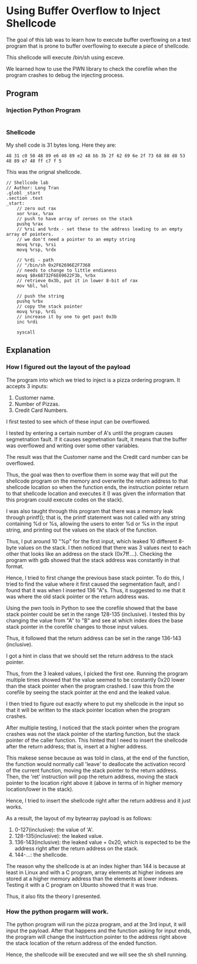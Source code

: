 # Using Buffer Overflow to Inject Shellcode

The goal of this lab was to learn how to execute buffer overflowing on a test program that is prone to buffer overflowing to execute a piece of shellcode.

This shellcode will execute /bin/sh using exceve.

We learned how to use the PWN library to check the corefile when the program crashes to debug the injecting process. 

## Program

### Injection Python Program
```python
```

### Shellcode

My shell code is 31 bytes long. Here they are:

    48 31 c0 50 48 89 e6 48 89 e2 48 bb 3b 2f 62 69 6e 2f 73 68 88 d8 53 48 89 e7 48 ff c7 f 5

This was the orignal shellcode.
```
// Shellcode lab
// Author: Long Tran
.globl _start
.section .text
_start:
    // zero out rax
    xor %rax, %rax
    // push to have array of zeroes on the stack
    pushq %rax
    // %rsi and %rdx - set these to the address leading to an empty array of pointers.
    // we don't need a pointer to an empty string
    movq %rsp, %rsi
    movq %rsp, %rdx
    
    // %rdi - path
    // "/bin/sh 0x2F62696E2F7368
    // needs to change to little endianess
    movq $0x68732F6E69622F3b, %rbx 
    // retrieve 0x3b, put it in lower 8-bit of rax
    mov %bl, %al

    // push the string
    pushq %rbx
    // copy the stack pointer
    movq %rsp, %rdi
    // increase it by one to get past 0x3b
    inc %rdi

    syscall
```

## Explanation

### How I figured out the layout of the payload
The program into which we tried to inject is a pizza ordering program. It accepts 3 inputs:

1. Customer name. 
2. Number of Pizzas. 
3. Credit Card Numbers. 

I first tested to see which of these input can be overflowed. 

I tested by entering a certain number of A's until the program causes segmetnation fault. If it causes segmetnation fault, it means that the buffer was overflowed and writing over some other variables. 

The result was that the Customer name and the Credit card number can be overflowed.  

Thus, the goal was then to overflow them in some way that will put the shellcode program on the memory and overwrite the return address to that shellcode location so when the function ends, the instruction pointer return to that shellcode location and executes it (I was given the information that this program could execute codes on the stack). 

I was also taught through this program that there was a memory leak through printf(); that is, the printf statement was not called with any string containing %d or %s, allowing the users to enter %d or %s in the input string, and printing out the values on the stack of the function.

Thus, I put around 10 "%p" for the first input, which leaked 10 different 8-byte values on the stack. I then noticed that there was 3 values next to each other that looks like an address on the stack (0x7ff....). Checking the program with gdb showed that the stack address was constantly in that format. 

Hence, I tried to first change the previous base stack pointer. To do this, I tried to find the value where it first caused the segmentation fault, and I found that it was when I inserted 136 "A"s. Thus, it suggested to me that it was where the old stack pointer or the return address was.

Using the pwn tools in Python to see the corefile showed that the base stack pointer could be set in the range 128-135 (inclusive). I tested this by changing the value from "A" to "B" and see at which index does the base stack pointer in the corefile changes to those input values.    

Thus, it followed that the return address can be set in the range 136-143 (inclusive). 

I got a hint in class that we should set the return address to the stack pointer.  

Thus, from the 3 leaked values, I picked the first one. Running the program multiple times showed that the value seemed to be constantly 0x20 lower than the stack pointer when the program crashed. I saw this from the corefile by seeing the stack pointer at the end and the leaked value. 

I then tried to figure out exactly where to put my shellcode in the input so that it will be written to the stack pointer location when the program crashes.  

After multiple testing, I noticed that the stack pointer when the program crashes was not the stack pointer of the starting function, but the stack pointer of the caller function. This hinted that I need to insert the shellcode after the return address; that is, insert at a higher address. 

This makese sense because as was told in class, at the end of the function, the function would normally call 'leave' to deallocate the activation record of the current function, moving the stack pointer to the return address. Then, the 'ret' instruction will pop the return address, moving the stack pointer to the location right above it (above in terms of in higher memory location/lower in the stack).   

Hence, I tried to insert the shellcode right after the return address and it just works.

As a result, the layout of my bytearray payload is as follows: 

1. 0-127(inclusive): the value of 'A'. 
2. 128-135(inclusive): the leaked value. 
3. 136-143(inclusive): the leaked value + 0x20, which is expected to be the address right after the return address on the stack.  
4. 144-...: the shellcode.  


The reason why the shellcode is at an index higher than 144 is because at least in Linux and with a C program, array elements at higher indexes are stored at a higher memory address than the elements at lower indexes. Testing it with a C program on Ubunto showed that it was true. 

Thus, it also fits the theory I presented. 

### How the python progarm will work. 

The python program will run the pizza program, and at the 3rd input, it will input the payload. After that happens and the function asking for input ends, the program will change the instrtuction pointer to the address right above the stack location of the return address of the ended function. 

Hence, the shellcode will be executed and we will see the sh shell running. 
